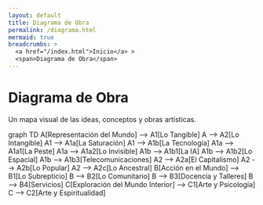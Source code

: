 ```yaml
---
layout: default
title: Diagrama de Obra
permalink: /diagrama.html
mermaid: true
breadcrumbs: >
  <a href="/index.html">Inicio</a> >
  <span>Diagrama de Obra</span>
---
```


<div class="content">
  <h1>Diagrama de Obra</h1>
  <p>Un mapa visual de las ideas, conceptos y obras artísticas.</p>
  <div class="mermaid">
    graph TD
      A[Representación del Mundo] --> A1[Lo Tangible]
      A --> A2[Lo Intangible]
      A1 --> A1a[La Saturación]
      A1 --> A1b[La Tecnología]
      A1a --> A1a1[La Peste]
      A1a --> A1a2[Lo Invisible]
      A1b --> A1b1[La IA]
      A1b --> A1b2[Lo Espacial]
      A1b --> A1b3[Telecomunicaciones]
      A2 --> A2a[El Capitalismo]
      A2 --> A2b[Lo Popular]
      A2 --> A2c[Lo Ancestral]
      B[Acción en el Mundo] --> B1[Lo Subrepticio]
      B --> B2[Lo Comunitario]
      B --> B3[Docencia y Talleres]
      B --> B4[Servicios]
      C[Exploración del Mundo Interior] --> C1[Arte y Psicología]
      C --> C2[Arte y Espiritualidad]
  </div>
</div>

</div>
